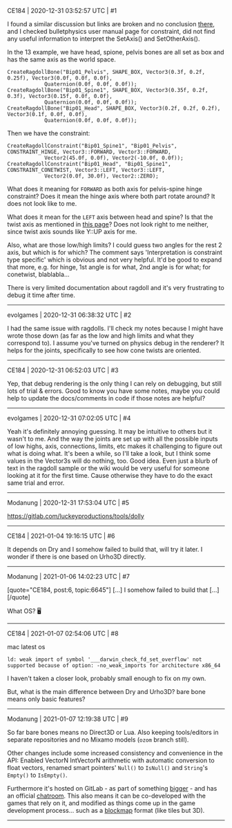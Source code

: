CE184 | 2020-12-31 03:52:57 UTC | #1

I found a similar discussion but links are broken and no conclusion [there](https://discourse.urho3d.io/t/question-about-ragdolls/795/3?u=ce184), and I checked bulletphysics user manual page for constraint, did not find any useful information to interpret the SetAxis() and SetOtherAxis().


In the 13 example, we have head, spione, pelvis bones are all set as box and has the same axis as the world space.
```
CreateRagdollBone("Bip01_Pelvis", SHAPE_BOX, Vector3(0.3f, 0.2f, 0.25f), Vector3(0.0f, 0.0f, 0.0f),
            Quaternion(0.0f, 0.0f, 0.0f));
CreateRagdollBone("Bip01_Spine1", SHAPE_BOX, Vector3(0.35f, 0.2f, 0.3f), Vector3(0.15f, 0.0f, 0.0f),
            Quaternion(0.0f, 0.0f, 0.0f));
CreateRagdollBone("Bip01_Head", SHAPE_BOX, Vector3(0.2f, 0.2f, 0.2f), Vector3(0.1f, 0.0f, 0.0f),
            Quaternion(0.0f, 0.0f, 0.0f));
```
Then we have the constraint:
```
CreateRagdollConstraint("Bip01_Spine1", "Bip01_Pelvis", CONSTRAINT_HINGE, Vector3::FORWARD, Vector3::FORWARD,
            Vector2(45.0f, 0.0f), Vector2(-10.0f, 0.0f));
CreateRagdollConstraint("Bip01_Head", "Bip01_Spine1", CONSTRAINT_CONETWIST, Vector3::LEFT, Vector3::LEFT,
            Vector2(0.0f, 30.0f), Vector2::ZERO);
```

What does it meaning for ```FORWARD``` as both axis for pelvis-spine hinge constraint? Does it mean the hinge axis where both part rotate around? It does not look like to me.

What does it mean for the ```LEFT``` axis between head and spine? Is that the twist axis as mentioned in [this page](http://docs.autodesk.com/3DSMAX/12/ENU/3ds%20Max%202010%20Tutorials/files/WSf742dab04106313315bef0fb112a19e466a-7fd5.htm)? Does not look right to me neither, since twist axis sounds like Y::UP axis for me.

Also, what are those low/high limits? I could guess two angles for the rest 2 axis, but which is for which?
The comment says 'Interpretation is constraint type specific' which is obvious and not very helpful. It'd be good to expand that more, e.g. for hinge, 1st angle is for what, 2nd angle is for what; for conetwist, blablabla...

There is very limited documentation about ragdoll and it's very frustrating to debug it time after time.

-------------------------

evolgames | 2020-12-31 06:38:32 UTC | #2

I had the same issue with ragdolls. I'll check my notes because I might have wrote those down (as far as the low and high limits and what they correspond to).
I assume you've turned on physics debug in the renderer? It helps for the joints, specifically to see how cone twists are oriented.

-------------------------

CE184 | 2020-12-31 06:52:03 UTC | #3

Yep, that debug rendering is the only thing I can rely on debugging, but still lots of trial & errors.
Good to know you have some notes, maybe you could help to update the docs/comments in code if those notes are helpful?

-------------------------

evolgames | 2020-12-31 07:02:05 UTC | #4

Yeah it's definitely annoying guessing. It may be intuitive to others but it wasn't to me. And the way the joints are set up with all the possible inputs of low highs, axis, connections, limits, etc makes it challenging to figure out what is doing what. It's been a while, so I'll take a look, but I think some values in the Vector3s will do nothing, too.
Good idea. Even just a blurb of text in the ragdoll sample or the wiki would be very useful for someone looking at it for the first time. Cause otherwise they have to do the exact same trial and error.

-------------------------

Modanung | 2020-12-31 17:53:04 UTC | #5

https://gitlab.com/luckeyproductions/tools/dolly

-------------------------

CE184 | 2021-01-04 19:16:15 UTC | #6

It depends on Dry and I somehow failed to build that, will try it later. I wonder if there is  one based on Urho3D directly.

-------------------------

Modanung | 2021-01-06 14:02:23 UTC | #7

[quote="CE184, post:6, topic:6645"]
[...] I somehow failed to build that [...]
[/quote]

What OS? :desktop_computer:

-------------------------

CE184 | 2021-01-07 02:54:06 UTC | #8

mac latest os
```
ld: weak import of symbol '___darwin_check_fd_set_overflow' not supported because of option: -no_weak_imports for architecture x86_64
```
I haven't taken a closer look, probably small enough to fix on my own.

But, what is the main difference between Dry and Urho3D? bare bone means only basic features?

-------------------------

Modanung | 2021-01-07 12:19:38 UTC | #9

So far bare bones means no Direct3D or Lua.
Also keeping tools/editors in separate repositories and no Mixamo models (`ozom` branch still).

Other changes include some increased consistency and convenience in the API: Enabled VectorN IntVectorN arithmetic with automatic conversion to float vectors, renamed smart pointers' `Null()` to `IsNull()` and `String`'s `Empty()` to `IsEmpty()`.

Furthermore it's hosted on GitLab - as part of something [bigger](https://luckeyproductions.nl/) - and has an official [chatroom](https://matrix.to/#/#dry:matrix.org). This also means it can be co-developed with the games that rely on it, and modified as things come up in the game development process... such as a [blockmap](https://gitlab.com/luckeyproductions/dry/-/tree/blockmaps/Source/Dry/BlockMap) format (like tiles but 3D).

-------------------------

